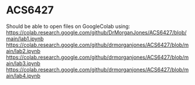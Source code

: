 # ACS6427

Should be able to open files on GoogleColab using:
https://colab.research.google.com/github/DrMorganJones/ACS6427/blob/main/lab1.ipynb
https://colab.research.google.com/github/drmorganjones/ACS6427/blob/main/lab2.ipynb
https://colab.research.google.com/github/drmorganjones/ACS6427/blob/main/lab3.ipynb
https://colab.research.google.com/github/drmorganjones/ACS6427/blob/main/lab4.ipynb

